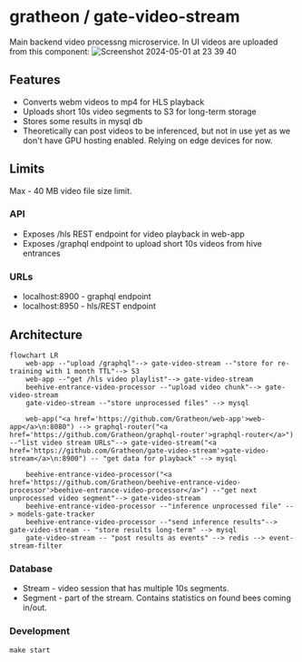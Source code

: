 # gratheon / gate-video-stream
Main backend video processng microservice.
In UI videos are uploaded from this component:
![Screenshot 2024-05-01 at 23 39 40](https://github.com/Gratheon/gate-video-stream/assets/445122/c1d211e7-d686-4930-8957-0133f612bb57)

## Features
- Converts webm videos to mp4 for HLS playback
- Uploads short 10s video segments to S3 for long-term storage
- Stores some results in mysql db
- Theoretically can post videos to be inferenced, but not in use yet as we don't have GPU hosting enabled. Relying on edge devices for now.

## Limits
Max - 40 MB video file size limit.

### API
- Exposes /hls REST endpoint for video playback in web-app
- Exposes /graphql endpoint to upload short 10s videos from hive entrances

### URLs
- localhost:8900 - graphql endpoint
- localhost:8950 - hls/REST endpoint

## Architecture

```mermaid
flowchart LR
	web-app --"upload /graphql"--> gate-video-stream --"store for re-training with 1 month TTL"--> S3
	web-app --"get /hls video playlist"--> gate-video-stream
	beehive-entrance-video-processor --"upload video chunk"--> gate-video-stream
	gate-video-stream --"store unprocessed files" --> mysql

    web-app("<a href='https://github.com/Gratheon/web-app'>web-app</a>\n:8080") --> graphql-router("<a href='https://github.com/Gratheon/graphql-router'>graphql-router</a>") --"list video stream URLs"--> gate-video-stream("<a href='https://github.com/Gratheon/gate-video-stream'>gate-video-stream</a>\n:8900") -- "get data for playback" --> mysql

	beehive-entrance-video-processor("<a href='https://github.com/Gratheon/beehive-entrance-video-processor'>beehive-entrance-video-processor</a>") --"get next unprocessed video segment"--> gate-video-stream
	beehive-entrance-video-processor --"inference unprocessed file" --> models-gate-tracker
	beehive-entrance-video-processor --"send inference results"--> gate-video-stream -- "store results long-term" --> mysql
	gate-video-stream -- "post results as events" --> redis --> event-stream-filter

```

### Database
- Stream - video session that has multiple 10s segments. 
- Segment - part of the stream. Contains statistics on found bees coming in/out.

### Development
```
make start
```
